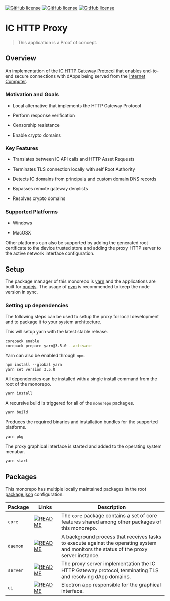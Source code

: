 [![GitHub license](https://img.shields.io/badge/license-Apache%202.0-blue.svg?style=for-the-badge)](LICENSE)
[![GitHub license](https://img.shields.io/badge/install-MacOSX-blue.svg?style=for-the-badge&logo=apple)](https://github.com/dfinity/http-proxy/releases/download/untagged-28019e5d47da4e6cdfea/ic-http-proxy-0.0.1-mac-arm64.dmg)
[![GitHub license](https://img.shields.io/badge/install-Windows-blue.svg?style=for-the-badge&logo=windows)](https://github.com/dfinity/http-proxy/releases/download/untagged-28019e5d47da4e6cdfea/ic-http-proxy-0.0.1-win-64.exe)

# IC HTTP Proxy
> This application is a Proof of concept.

## Overview

An implementation of the [IC HTTP Gateway Protocol](https://internetcomputer.org/docs/current/references/ic-interface-spec/#http-gateway) that enables end-to-end secure connections with dApps being served from the [Internet Computer](https://internetcomputer.org/).

### Motivation and Goals

* Local alternative that implements the HTTP Gateway Protocol

* Perform response verification

* Censorship resistance

* Enable crypto domains

### Key Features

* Translates between IC API calls and HTTP Asset Requests

* Terminates TLS connection locally with self Root Authority

* Detects IC domains from principals and custom domain DNS records

* Bypasses remote gateway denylists

* Resolves crypto domains

### Supported Platforms

* Windows

* MacOSX

Other platforms can also be supported by adding the generated root certificate to the device trusted store and adding the proxy HTTP server to the active network interface configuration.

## Setup

The package manager of this monorepo is [yarn](https://yarnpkg.com/) and the applications are built for [nodejs](https://nodejs.org/en). The usage of [nvm](https://github.com/nvm-sh/nvm) is recommended to keep the node version in sync.

### Setting up dependencies

The following steps can be used to setup the proxy for local development and to package it to your system architecture.

This will setup yarn with the latest stable release.
```bash
corepack enable
corepack prepare yarn@3.5.0 --activate
```

Yarn can also be enabled through `npm`.
```
npm install --global yarn
yarn set version 3.5.0
```

All dependencies can be installed with a single install command from the root of the monorepo.
```bash
yarn install
```

A recursive build is triggered for all of the `monorepo` packages.
```bash
yarn build
```

Produces the required binaries and installation bundles for the supported platforms.
```bash
yarn pkg
```

The proxy graphical interface is started and added to the operating system menubar.
```bash
yarn start
```

## Packages

This monorepo has multiple locally maintained packages in the root [package.json](package.json) configuration.

| Package | Links | Description |
|---|---|---|
| `core` | [![README](https://img.shields.io/badge/-README-blue?style=flat-square)](https://github.com/dfinity/http-proxy/tree/main/packages/core) | The `core` package contains a set of core features shared among other packages of this monorepo. |  
| `daemon` | [![README](https://img.shields.io/badge/-README-blue?style=flat-square)](https://github.com/dfinity/http-proxy/tree/main/packages/daemon) | A background process that receives tasks to execute against the operating system and monitors the status of the proxy server instance. |  
| `server` | [![README](https://img.shields.io/badge/-README-blue?style=flat-square)](https://github.com/dfinity/http-proxy/tree/main/packages/server) | The proxy server implementation the IC HTTP Gateway protocol, terminating TLS and resolving dApp domains. |
| `ui` | [![README](https://img.shields.io/badge/-README-blue?style=flat-square)](https://github.com/dfinity/http-proxy/tree/main/packages/ui) | Electron app responsible for the graphical interface. |
